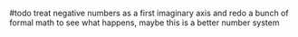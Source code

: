 #todo treat negative numbers as a first imaginary axis and redo a bunch of formal math to see what happens, maybe this is a better number system


